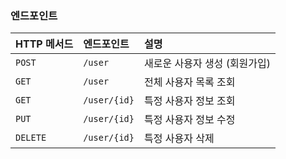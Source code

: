 ### **엔드포인트**


| HTTP 메서드 | 엔드포인트 | 설명 |
| :--- | :--- | :--- |
| `POST` | `/user` | 새로운 사용자 생성 (회원가입) |
| `GET` | `/user` | 전체 사용자 목록 조회 |
| `GET` | `/user/{id}` | 특정 사용자 정보 조회 |
| `PUT` | `/user/{id}` | 특정 사용자 정보 수정 |
| `DELETE` | `/user/{id}` | 특정 사용자 삭제 |

